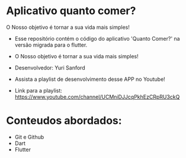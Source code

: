 # Aplicativo quanto comer?

O Nosso objetivo é tornar a sua vida mais simples!


- Esse repositório contém o código do aplicativo 'Quanto Comer?' na versão migrada para o flutter.
- O Nosso objetivo é tornar a sua vida mais simples!
- Desenvolvedor: Yuri Sanford

- Assista a playlist de desenvolvimento desse APP no Youtube! 
- Link para a playlist: https://www.youtube.com/channel/UCMniDJJcqPkhEzCRpRU3ckQ

#
# Conteudos abordados:
- Git e Github
- Dart
- Flutter
